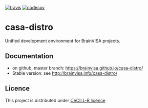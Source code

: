 [![travis](https://travis-ci.com/brainvisa/casa-distro.svg?branch=master)](https://travis-ci.com/brainvisa/casa-distro)
[![codecov](https://codecov.io/gh/brainvisa/casa-distro/branch/master/graph/badge.svg)](https://codecov.io/gh/brainvisa/casa-distro)

# casa-distro
Unified development environment for BrainVISA projects.

## Documentation

* on github, master branch: https://brainvisa.github.io/casa-distro/
* Stable version: see http://brainvisa.info/casa-distro/

## Licence
This project is distributed under [CeCILL-B licence](http://www.cecill.info/licences/Licence_CeCILL-B_V1-en.html)
